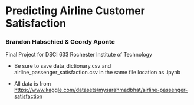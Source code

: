 # Predicting Airline Customer Satisfaction
### Brandon Habschied & Geordy Aponte

Final Project for DSCI 633 Rochester Institute of Technology
* Be sure to save data_dictionary.csv and airline_passenger_satisfaction.csv in the same file location as .ipynb

* All data is from https://www.kaggle.com/datasets/mysarahmadbhat/airline-passenger-satisfaction
